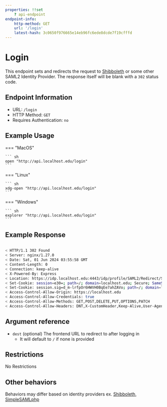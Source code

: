 ```yaml
---
properties: !!set
    ? api-endpoint
endpoint-info:
    http-method: GET
    url: '/login'
    latest-hash: 3c0650f976665e14eb96fc6ede8dcde7f19cfffd
---
```


# Login

This endpoint sets and redirects the request to [Shibboleth](https://www.shibboleth.net/) or some other SAML2 Identity Provider. The response itself will be blank with a `302` status code.

## Endpoint Information

- URL: `/login`
- HTTP Method: `GET`
- Requires Authentication: `no`

## Example Usage

=== "MacOS"

    ``` sh
    open "http://api.localhost.edu/login"
    ```

=== "Linux"

    ``` sh
    xdg-open "http://api.localhost.edu/login"
    ```

=== "Windows"

    ``` sh
    explorer "http://api.localhost.edu/login"
    ```

## Example Response
``` sh

< HTTP/1.1 302 Found
< Server: nginx/1.27.0
< Date: Sat, 01 Jun 2024 03:55:58 GMT
< Content-Length: 0
< Connection: keep-alive
< X-Powered-By: Express
< Location: https://idp.localhost.edu:4443/idp/profile/SAML2/Redirect/SSO?SAMLRequest=nZLLbsIwEEV%2FJfKeOC8eskgQhUWRaEGEdtFN5TgTYsmxU49D6d9XQFFhURbdzozuuXdmxpNDo7w9WJRGpyT0AzLJxsgb1bJp52q9gY8O0HmHRmlkp0ZKOquZ4SiRad4AMidYPn1assgPWGuNM8Io4i3mKXkvw0LwqhyJpAr7AIOiCuJhATwOE0gGRTzkUTUaCUG814uJyA%2BIt0DsYKHRce1SEgVR0gsGvSDcBjHr91l%2F5IdR8ka89Q%2FuQepS6t19b8V5CNnjdrvurVf5lnhzQCc1dyd07VyLjFJZtr4ygqvaoPOh7FiSJPGxTFtrKqmAHkUjuoFSWhCO5vmKeFNEsEelmdHYNWBzsHsp4GWz%2FNXmrbzVpsrspCbntbNTcHu17%2FuR%2BAVJsr8BWMuiMApcPaZXkMuhn3kDi%2FnaKCm%2B%2FnPoqVLmc2aBO0iJsx0Qmp1Bt0%2BUfQM%3D
< Set-Cookie: session=e30=; path=/; domain=localhost.edu; Secure; SameSite=Lax
< Set-Cookie: session.sig=d_m-lrfpOr6HWVH0BqEe7ahZAVo; path=/; domain=localhost.edu; Secure; SameSite=Lax
< Access-Control-Allow-Origin: https://localhost.edu
< Access-Control-Allow-Credentials: true
< Access-Control-Allow-Methods: GET,POST,DELETE,PUT,OPTIONS,PATCH
< Access-Control-Allow-Headers: DNT,X-CustomHeader,Keep-Alive,User-Agent,X-Requested-With,If-Modified-Since,Cache-Control,Content-Type,Cookie

```

## Argument reference

- `dest` (optional) The frontend URL to redirect to after logging in
    - It will default to `/` if none is provided

## Restrictions

No Restrictions

## Other behaviors

Behaviors may differ based on identity providers ex. [Shibboleth](https://www.shibboleth.net/), [SimpleSAMLphp](https://simplesamlphp.org/)